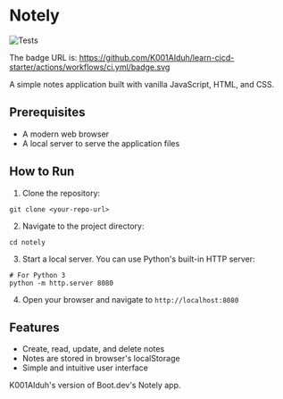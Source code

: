 # Notely

![Tests](https://github.com/K001AIduh/learn-cicd-starter/actions/workflows/ci.yml/badge.svg)

The badge URL is: https://github.com/K001AIduh/learn-cicd-starter/actions/workflows/ci.yml/badge.svg

A simple notes application built with vanilla JavaScript, HTML, and CSS.

## Prerequisites

- A modern web browser
- A local server to serve the application files

## How to Run

1. Clone the repository:

```
git clone <your-repo-url>
```

2. Navigate to the project directory:

```
cd notely
```

3. Start a local server. You can use Python's built-in HTTP server:

```
# For Python 3
python -m http.server 8080
```

4. Open your browser and navigate to `http://localhost:8080`

## Features

- Create, read, update, and delete notes
- Notes are stored in browser's localStorage
- Simple and intuitive user interface

K001AIduh's version of Boot.dev's Notely app.
